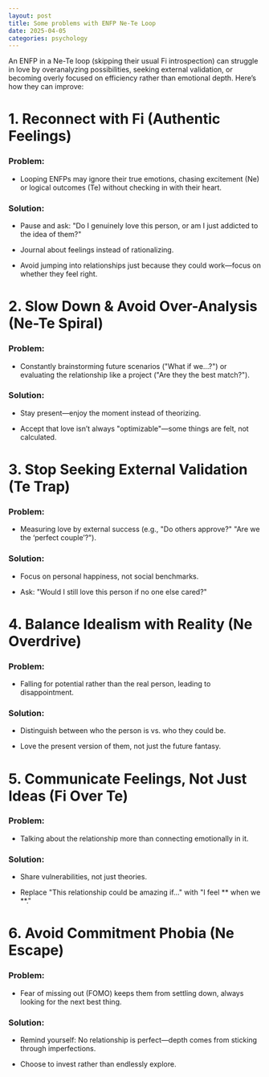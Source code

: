 ```yaml
---
layout: post
title: Some problems with ENFP Ne-Te Loop
date: 2025-04-05
categories: psychology
---
```


An ENFP in a Ne-Te loop (skipping their usual Fi introspection) can struggle in love by overanalyzing possibilities, seeking external validation, or becoming overly focused on efficiency rather than emotional depth. Here’s how they can improve:

# 1. Reconnect with Fi (Authentic Feelings)

### Problem:

- Looping ENFPs may ignore their true emotions, chasing excitement (Ne) or logical outcomes (Te) without checking in with their heart.

### Solution:

- Pause and ask: "Do I genuinely love this person, or am I just addicted to the idea of them?"

- Journal about feelings instead of rationalizing.

- Avoid jumping into relationships just because they could work—focus on whether they feel right.

# 2. Slow Down & Avoid Over-Analysis (Ne-Te Spiral)

### Problem:

- Constantly brainstorming future scenarios ("What if we…?") or evaluating the relationship like a project ("Are they the best match?").

### Solution:

- Stay present—enjoy the moment instead of theorizing.

- Accept that love isn’t always "optimizable"—some things are felt, not calculated.

# 3. Stop Seeking External Validation (Te Trap)

### Problem:

- Measuring love by external success (e.g., "Do others approve?" "Are we the ‘perfect couple’?").

### Solution:

- Focus on personal happiness, not social benchmarks.

- Ask: "Would I still love this person if no one else cared?"

# 4. Balance Idealism with Reality (Ne Overdrive)

### Problem:

- Falling for potential rather than the real person, leading to disappointment.

### Solution:

- Distinguish between who the person is vs. who they could be.

- Love the present version of them, not just the future fantasy.

# 5. Communicate Feelings, Not Just Ideas (Fi Over Te)

### Problem:

- Talking about the relationship more than connecting emotionally in it.

### Solution:

- Share vulnerabilities, not just theories.

- Replace "This relationship could be amazing if…" with "I feel ** when we **."

# 6. Avoid Commitment Phobia (Ne Escape)

### Problem:

- Fear of missing out (FOMO) keeps them from settling down, always looking for the next best thing.

### Solution:

- Remind yourself: No relationship is perfect—depth comes from sticking through imperfections.

- Choose to invest rather than endlessly explore.

